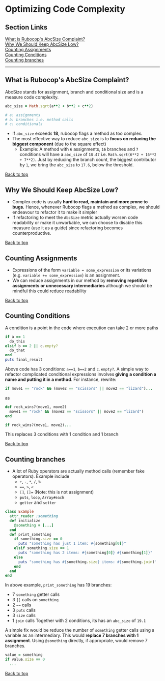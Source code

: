 # Optimizing Code Complexity
## Section Links
[What is Rubocop's AbcSize Complaint?](#what-is-rubocops-abcsize-complaint)\
[Why We Should Keep AbcSize Low?](#why-we-should-keep-abcsize-low)\
[Counting Assignments](#counting-assignments)\
[Counting Conditions](#counting-conditions)\
[Counting branches](#counting-branches)

---


## What is Rubocop's AbcSize Complaint?
AbcSize stands for assignment, branch and conditional size and is a measure code complexity.
```ruby
abc_size = Math.sqrt(a**2 + b**2 + c**2)

# a: assignments
# b: branches i.e. method calls
# c: conditionals
```
- If `abc_size` exceeds **18**, rubocop flags a method as too complex.
- The most effective way to reduce `abc_size` is to **focus on reducing the biggest component** (due to the square effect)
	- Example: A method with `6` assignments, `16` branches and `7` conditions will have a `abc_size` of `18.47` i.e. `Math.sqrt(6**2 + 16**2 + 7**2)`. Just by reducing the branch count, the biggest contributor by `1`, we bring the `abc_size` to `17.6`, below the threshold.

[Back to top](#section-links)


## Why We Should Keep AbcSize Low?
- Complex code is usually **hard to read, maintain and more prone to bugs.** Hence, whenever Rubocop flags a method as complex, we should endeavour to refactor it to make it simpler
- If refactoring to meet the `AbcSize` metric actually worsen code readability or make it unworkable, we can choose to disable this measure (use it as a guide) since refactoring becomes counterproductive.

[Back to top](#section-links)


## Counting Assignments
- Expressions of the form `variable = some_expression` or its variations (e.g. `variable += some_expression`) is an assignment. 
- We can reduce assignments in our method by **removing repetitive assignments or unnecessary intermediaries** although we should be mindful this could reduce readability

[Back to top](#section-links)


## Counting Conditions
A condition is a point in the code where execution can take 2 or more paths
```ruby
if a == 1
  do_this
elsif b == 2 || c.empty?
  do_that
end
puts final_result
```
Above code has 3 conditions: `a==1`, `b==2` and `c.empty?`. A simple way to refactor complicated conditional expressions involves **giving a condition a name and putting it in a method**. For instance, rewrite:
```ruby
if move1 == "rock" && (move2 == "scissors" || move2 == "lizard")...
```
as
```ruby
def rock_wins?(move1, move2)
  move1 == "rock" && (move2 == "scissors" || move2 == "lizard")
end

if rock_wins?(move1, move2)...
```
This replaces 3 conditions with 1 condition and 1 branch

[Back to top](#section-links)


## Counting branches
- A lot of Ruby operators are actually method calls (remember fake operators). Example include
	- `+`, `-`, `*`, `/`, `%`
	- `==`, `>`, `<`
	- `[]`, `[]=` (Note: this is not assignment)
	- `puts`, `loop`, `Array#each`
	- `getter` and `setter` 

```ruby
class Example
  attr_reader :something
  def initialize
    @something = [...]
  end
  def print_something
    if something.size == 0
      puts "something has just 1 item: #{something[0]}"
    elsif something.size == 1
      puts "something has 2 items: #{something[0]} #{something[1]}"
    else
      puts "something has #{something.size} items: #{something.join(' ')}"
    end
  end
end
```
In above example, `print_something` has 19 branches:
- 7 `something` getter calls
- 3 `[]` calls on `something`
- 2 `==` calls
- 3 `puts` calls
- 3 `size` calls
- 1 `join` calls
Together with 2 conditions, its has an `abc_size` of `19.1`

A simple fix would be reduce the number of `something` getter calls using a variable as an intermediary. This would **replace 7 branches with 1 assignment**. Using `@something` directly, if appropriate, would remove 7 branches.
```ruby
value = something
if value.size == 0
  ...
```

[Back to top](#section-links)



